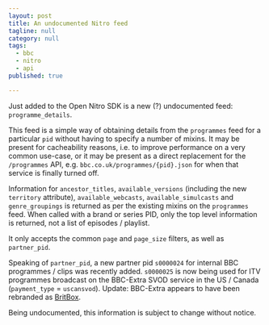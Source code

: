 ```yaml
---
layout: post
title: An undocumented Nitro feed
tagline: null
category: null
tags:
  - bbc
  - nitro
  - api
published: true

---
```

Just added to the Open Nitro SDK is a new (?) undocumented feed: `programme_details`.

This feed is a simple way of obtaining details from the `programmes` feed for a particular `pid`
without having to specify a number of mixins. It may be present for cacheability reasons, i.e. 
to improve performance on a very common use-case, or it may be present as a direct replacement
for the `/programmes` API, e.g. `bbc.co.uk/programmes/{pid}.json` for when that service is
finally turned off.

Information for `ancestor_titles`, `available_versions` (including the new `territory` attribute),
`available_webcasts`, `available_simulcasts` and `genre_groupings` is returned as per the 
existing mixins on the `programmes` feed. When called with a brand or series PID, only the top
level information is returned, not a list of episodes / playlist.

It only accepts the common `page` and `page_size` filters, as well as `partner_pid`.

Speaking of `partner_pid`, a new partner pid `s0000024` for internal BBC programmes / clips was
recently added. `s0000025` is now being used for ITV programmes broadcast on the BBC-Extra SVOD 
service in the US / Canada (`payment_type` = `uscansvod`). Update: BBC-Extra appears to have
been rebranded as [BritBox](https://www.theguardian.com/media/2016/dec/13/bbc-and-itv-to-launch-britbox-on-demand-service-in-us).

Being undocumented, this information is subject to change without notice.
